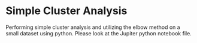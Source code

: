 # Simple Cluster Analysis 

Performing simple cluster analysis and utilizing the elbow method on a small dataset using python. Please look at the Jupiter python notebook file. 
